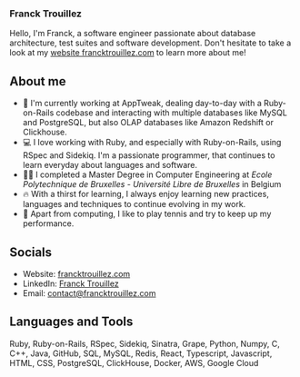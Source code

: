 ### Franck Trouillez

Hello, I'm Franck, a software engineer passionate about database architecture, test suites and software development. Don't hesitate to take a look at my [website francktrouillez.com](https://francktrouillez.com/) to learn more about me!

## About me

- 🔨 I'm currently working at AppTweak, dealing day-to-day with a Ruby-on-Rails codebase and interacting with multiple databases like MySQL and PostgreSQL, but also OLAP databases like Amazon Redshift or Clickhouse.
- 💻 I love working with Ruby, and especially with Ruby-on-Rails, using RSpec and Sidekiq. I'm a passionate programmer, that continues to learn everyday about languages and software.
- 👨‍🎓 I completed a Master Degree in Computer Engineering at _Ecole Polytechnique de Bruxelles - Université Libre de Bruxelles_ in Belgium
- 🔥 With a thirst for learning, I always enjoy learning new practices, languages and techniques to continue evolving in my work.
- 🎾 Apart from computing, I like to play tennis and try to keep up my performance.

## Socials

- Website: [francktrouillez.com](https://francktrouillez.com/)
- LinkedIn: [Franck Trouillez](https://www.linkedin.com/in/franck-trouillez)
- Email: <a href="mailto: contact@francktrouillez.com">contact@francktrouillez.com</a>


## Languages and Tools

Ruby, Ruby-on-Rails, RSpec, Sidekiq, Sinatra, Grape, Python, Numpy, C, C++, Java, GitHub, SQL, MySQL, Redis, React, Typescript, Javascript, HTML, CSS, PostgreSQL, ClickHouse, Docker, AWS, Google Cloud
